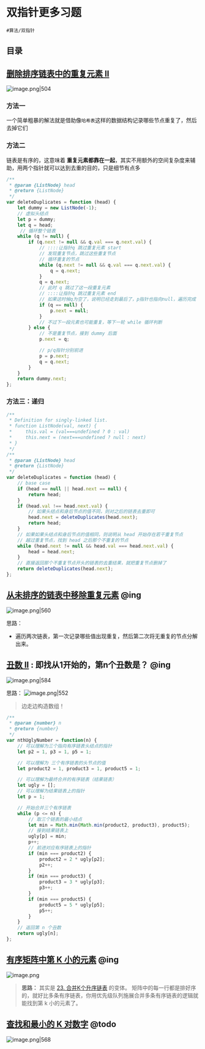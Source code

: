 
# 双指针更多习题

`#算法/双指针` 


## 目录
<!-- toc -->
 ## [删除排序链表中的重复元素 II](https://leetcode.cn/problems/remove-duplicates-from-sorted-list-ii/) 

![image.png|504](https://832-1310531898.cos.ap-beijing.myqcloud.com/d0f092f1eda08b43a7a59eacb1079d02.png)

### 方法一

一个简单粗暴的解法就是借助像`哈希表`这样的数据结构记录哪些节点重复了，然后去掉它们

### 方法二

链表是有序的，这意味着 **重复元素都靠在一起**，其实不用额外的空间复杂度来辅助，用两个指针就可以达到去重的目的，只是细节有点多

```javascript
/**
 * @param {ListNode} head
 * @return {ListNode}
 */
var deleteDuplicates = function (head) {
    let dummy = new ListNode(-1);
    // 虚拟头结点
    let p = dummy;
    let q = head;
     // 循环整个链表
    while (q != null) {
        if (q.next != null && q.val === q.next.val) {
            // ::::让指针q 跳过重复元素 start
            // 发现重复节点，跳过这些重复节点
            // 循环重复的节点
            while (q.next != null && q.val === q.next.val) {
                q = q.next;
            }
            q = q.next;
            // 此时 q 跳过了这一段重复元素
            // ::::让指针q 跳过重复元素 end
            // 如果这时候q为空了，说明已经走到最后了，p指针也指向null，遍历完成
            if (q == null) {
                p.next = null;
            }
            // 不过下一段元素也可能重复，等下一轮 while 循环判断
        } else {
            // 不是重复节点，接到 dummy 后面
            p.next = q;

            // p/q指针分别前进
            p = p.next;
            q = q.next;
        }
    }
    return dummy.next;
};
```

### 方法三：递归

```javascript
/**
 * Definition for singly-linked list.
 * function ListNode(val, next) {
 *     this.val = (val===undefined ? 0 : val)
 *     this.next = (next===undefined ? null : next)
 * }
 */
/**
 * @param {ListNode} head
 * @return {ListNode}
 */
var deleteDuplicates = function (head) {
    // base case
    if (head == null || head.next == null) {
        return head;
    }
    if (head.val !== head.next.val) {
        // 如果头结点和身后节点的值不同，则对之后的链表去重即可
        head.next = deleteDuplicates(head.next);
        return head;
    }
    // 如果如果头结点和身后节点的值相同，则说明从 head 开始存在若干重复节点
    // 越过重复节点，找到 head 之后那个不重复的节点
    while (head.next != null && head.val === head.next.val) {
        head = head.next;
    }
    // 直接返回那个不重复节点开头的链表的去重结果，就把重复节点删掉了
    return deleteDuplicates(head.next);
};


```

## [从未排序的链表中移除重复元素](https://leetcode.cn/problems/remove-duplicates-from-an-unsorted-linked-list)  @ing

![image.png|560](https://832-1310531898.cos.ap-beijing.myqcloud.com/1a305abba2163247d43e842f88c73e60.png)

思路：

- 遍历两次链表，第一次记录哪些值出现重复，然后第二次将无重复的节点分解出来。

## [丑数 II](https://leetcode.cn/problems/ugly-number-ii/) :  即找从1开始的，第n个丑数是？ @ing

![image.png|584](https://832-1310531898.cos.ap-beijing.myqcloud.com/c483bd00f16f8c3f0cc899a1cab96a62.png)

思路：
![image.png|552](https://832-1310531898.cos.ap-beijing.myqcloud.com/d4d28ccaba7cb7ec3609e77d56b7b95e.png)

> 边走边构造数组！

```javascript
/**
 * @param {number} n
 * @return {number}
 */
var nthUglyNumber = function(n) {
    // 可以理解为三个指向有序链表头结点的指针
    let p2 = 1, p3 = 1, p5 = 1;

    // 可以理解为 三个有序链表的头节点的值
    let product2 = 1, product3 = 1, product5 = 1;

    // 可以理解为最终合并的有序链表（结果链表）
    let ugly = [];
    // 可以理解为结果链表上的指针
    let p = 1;

    // 开始合并三个有序链表
    while (p <= n) {
        // 取三个链表的最小结点
        let min = Math.min(Math.min(product2, product3), product5);
        // 接到结果链表上
        ugly[p] = min;
        p++;
        // 前进对应有序链表上的指针
        if (min === product2) {
            product2 = 2 * ugly[p2];
            p2++;
        }
        if (min === product3) {
            product3 = 3 * ugly[p3];
            p3++;
        }
        if (min === product5) {
            product5 = 5 * ugly[p5];
            p5++;
        }
    }
    // 返回第 n 个丑数
    return ugly[n];
};
```

## [有序矩阵中第 K 小的元素](https://leetcode.cn/problems/kth-smallest-element-in-a-sorted-matrix) @ing
![image.png](https://832-1310531898.cos.ap-beijing.myqcloud.com/e2e3ff2f0ca4352e5732a855acaeab67.png)

> **思路：**
> 其实是  [23. 合并K个升序链表](https://leetcode.cn/problems/merge-k-sorted-lists) 的变体。
> 矩阵中的每一行都是排好序的，就好比多条有序链表，你用优先级队列施展合并多条有序链表的逻辑就能找到第 k 小的元素了。

## [查找和最小的 K 对数字](https://leetcode.cn/problems/find-k-pairs-with-smallest-sums) @todo

![image.png|568](https://832-1310531898.cos.ap-beijing.myqcloud.com/64f054491b8734f8e9bc7bbf8d2abc00.png)

